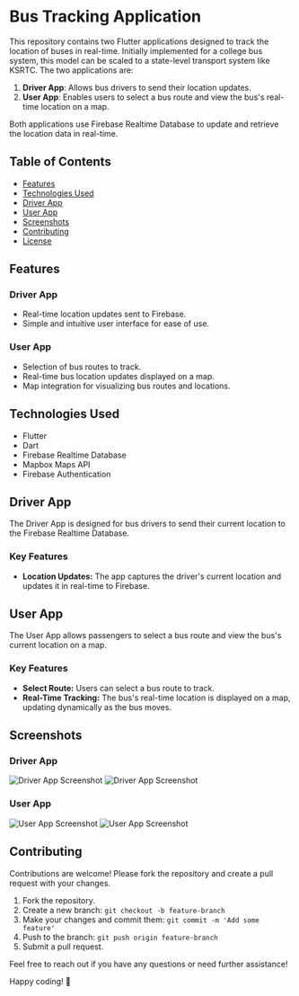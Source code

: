 # Bus Tracking Application

This repository contains two Flutter applications designed to track the location of buses in real-time. Initially implemented for a college bus system, this model can be scaled to a state-level transport system like KSRTC. The two applications are:

1. **Driver App**: Allows bus drivers to send their location updates.
2. **User App**: Enables users to select a bus route and view the bus's real-time location on a map.

Both applications use Firebase Realtime Database to update and retrieve the location data in real-time.

## Table of Contents

- [Features](#features)
- [Technologies Used](#technologies-used)
- [Driver App](#driver-app)
- [User App](#user-app)
- [Screenshots](#screenshots)
- [Contributing](#contributing)
- [License](#license)

## Features

### Driver App
- Real-time location updates sent to Firebase.
- Simple and intuitive user interface for ease of use.

### User App
- Selection of bus routes to track.
- Real-time bus location updates displayed on a map.
- Map integration for visualizing bus routes and locations.

## Technologies Used

- Flutter
- Dart
- Firebase Realtime Database
- Mapbox Maps API
- Firebase Authentication

## Driver App

The Driver App is designed for bus drivers to send their current location to the Firebase Realtime Database.

### Key Features

- **Location Updates:** The app captures the driver's current location and updates it in real-time to Firebase.

## User App

The User App allows passengers to select a bus route and view the bus's current location on a map.

### Key Features

- **Select Route:** Users can select a bus route to track.
- **Real-Time Tracking:** The bus's real-time location is displayed on a map, updating dynamically as the bus moves.

## Screenshots

### Driver App
![Driver App Screenshot](https://github.com/anand-106/bus_tracking_application/blob/main/screenshots/bus_driver_ss1.jpg)
![Driver App Screenshot](https://github.com/anand-106/bus_tracking_application/blob/main/screenshots/bus_driver_ss2.jpg)

### User App
![User App Screenshot](https://github.com/anand-106/bus_tracking_application/blob/main/screenshots/bus_tracking_ss1.jpg)
![User App Screenshot](https://github.com/anand-106/bus_tracking_application/blob/main/screenshots/bus_tracking_ss2.jpg)

## Contributing

Contributions are welcome! Please fork the repository and create a pull request with your changes.

1. Fork the repository.
2. Create a new branch: `git checkout -b feature-branch`
3. Make your changes and commit them: `git commit -m 'Add some feature'`
4. Push to the branch: `git push origin feature-branch`
5. Submit a pull request.


Feel free to reach out if you have any questions or need further assistance!

Happy coding! 🚀
